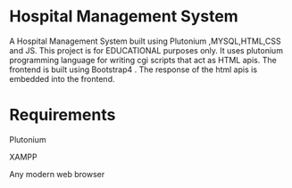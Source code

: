 # Hospital Management System
A Hospital Management System built using Plutonium ,MYSQL,HTML,CSS and JS. This project is for EDUCATIONAL purposes only.
It uses plutonium programming language for writing cgi scripts that act as HTML apis. The frontend is built using Bootstrap4 . The response of the html apis is embedded into the frontend.

# Requirements
  Plutonium
  
  XAMPP
  
  Any modern web browser

